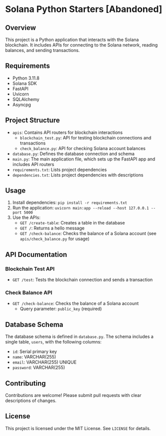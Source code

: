 **Solana Python Starters [Abandoned]**
==========================

**Overview**
------------

This project is a Python application that interacts with the Solana blockchain. It includes APIs for connecting to the Solana network, reading balances, and sending transactions.

**Requirements**
---------------

* Python 3.11.8
* Solana SDK
* FastAPI
* Uvicorn
* SQLAlchemy
* Asyncpg

**Project Structure**
---------------------

* `apis`: Contains API routers for blockchain interactions
	+ `blockchain_test.py`: API for testing blockchain connections and transactions
	+ `check_balance.py`: API for checking Solana account balances
* `database.py`: Defines the database connection and schema
* `main.py`: The main application file, which sets up the FastAPI app and includes API routers
* `requirements.txt`: Lists project dependencies
* `dependencies.txt`: Lists project dependencies with descriptions

**Usage**
-----

1. Install dependencies: `pip install -r requirements.txt`
2. Run the application: `uvicorn main:app --reload --host 127.0.0.1 --port 5000`
3. Use the APIs:
	+ `GET /create-table`: Creates a table in the database
	+ `GET /`: Returns a hello message
	+ `GET /check-balance`: Checks the balance of a Solana account (see `apis/check_balance.py` for usage)

**API Documentation**
--------------------

### Blockchain Test API

* `GET /test`: Tests the blockchain connection and sends a transaction

### Check Balance API

* `GET /check-balance`: Checks the balance of a Solana account
	+ Query parameter: `public_key` (required)

**Database Schema**
-------------------

The database schema is defined in `database.py`. The schema includes a single table, `users`, with the following columns:

* `id`: Serial primary key
* `name`: VARCHAR(255)
* `email`: VARCHAR(255) UNIQUE
* `password`: VARCHAR(255)

**Contributing**
--------------

Contributions are welcome! Please submit pull requests with clear descriptions of changes.

**License**
-------

This project is licensed under the MIT License. See `LICENSE` for details.
